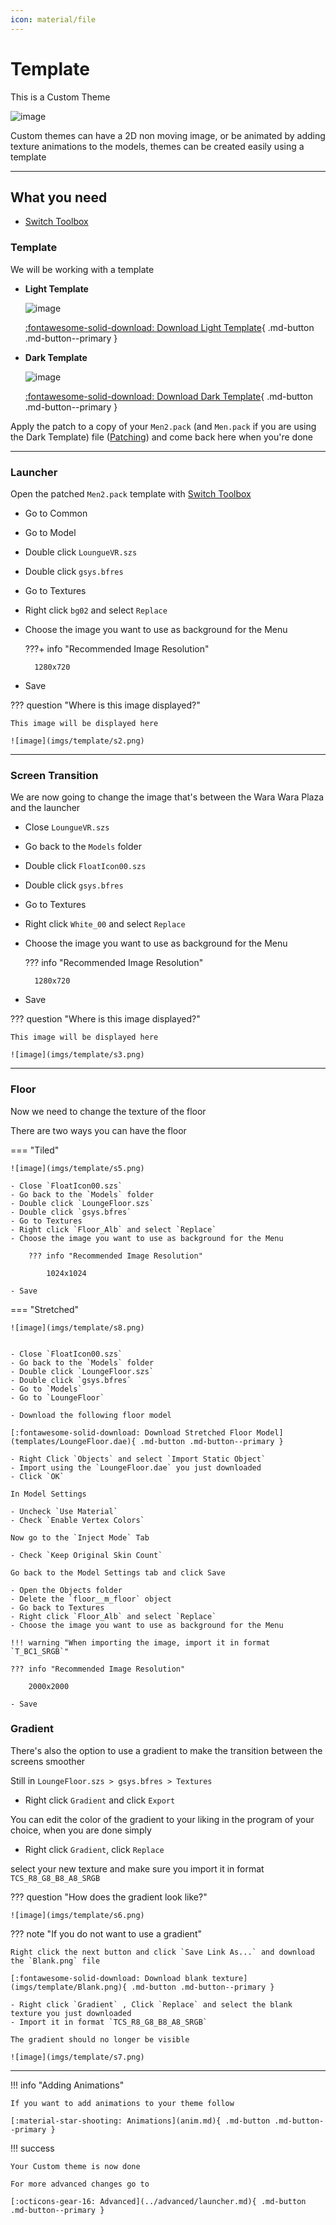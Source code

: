 ```yaml
---
icon: material/file
---
```


# Template

This is a Custom Theme

![image](imgs/template/1.png)

Custom themes can have a 2D non moving image, or be animated by adding texture animations to the models, themes can be created easily using a template

-----------------------

## What you need

- [Switch Toolbox](https://github.com/KillzXGaming/Switch-Toolbox/releases/tag/Final)

### Template

We will be working with a template

<div class="grid cards" markdown>

-   **Light Template**

    ![image](imgs/template/light.png)

    [:fontawesome-solid-download: Download Light Template](templates/Men2.bps){ .md-button .md-button--primary }

-   **Dark Template**

    ![image](imgs/template/dark.png)

    [:fontawesome-solid-download: Download Dark Template](templates/DarkTemplate.zip){ .md-button .md-button--primary }


</div>

Apply the patch to a copy of your `Men2.pack` (and `Men.pack` if you are using the Dark Template) file ([Patching](../../install/patching.md)) and come back here when you're done

-----------------------

### Launcher

Open the patched `Men2.pack` template with [Switch Toolbox](https://github.com/KillzXGaming/Switch-Toolbox/releases/tag/Final)

- Go to Common
- Go to Model
- Double click `LoungueVR.szs`
- Double click `gsys.bfres`
- Go to Textures
- Right click `bg02` and select `Replace`
- Choose the image you want to use as background for the Menu

    ???+ info "Recommended Image Resolution"

        1280x720

- Save

??? question "Where is this image displayed?"

    This image will be displayed here

    ![image](imgs/template/s2.png)
    
-----------------------

### Screen Transition

We are now going to change the image that's between the Wara Wara Plaza and the launcher

- Close `LoungueVR.szs`
- Go back to the `Models` folder
- Double click `FloatIcon00.szs`
- Double click `gsys.bfres`
- Go to Textures
- Right click `White_00` and select `Replace`
- Choose the image you want to use as background for the Menu

    ??? info "Recommended Image Resolution"

        1280x720

- Save

??? question "Where is this image displayed?"

    This image will be displayed here

    ![image](imgs/template/s3.png)

-----------------------

### Floor

Now we need to change the texture of the floor

There are two ways you can have the floor

=== "Tiled"

    ![image](imgs/template/s5.png)

    - Close `FloatIcon00.szs`
    - Go back to the `Models` folder
    - Double click `LoungeFloor.szs`
    - Double click `gsys.bfres`
    - Go to Textures
    - Right click `Floor_Alb` and select `Replace`
    - Choose the image you want to use as background for the Menu

        ??? info "Recommended Image Resolution"

            1024x1024

    - Save

=== "Stretched"

    ![image](imgs/template/s8.png)


    - Close `FloatIcon00.szs`
    - Go back to the `Models` folder
    - Double click `LoungeFloor.szs`
    - Double click `gsys.bfres`
    - Go to `Models`
    - Go to `LoungeFloor`

    - Download the following floor model

    [:fontawesome-solid-download: Download Stretched Floor Model](templates/LoungeFloor.dae){ .md-button .md-button--primary }

    - Right Click `Objects` and select `Import Static Object`
    - Import using the `LoungeFloor.dae` you just downloaded
    - Click `OK`

    In Model Settings

    - Uncheck `Use Material`
    - Check `Enable Vertex Colors`

    Now go to the `Inject Mode` Tab

    - Check `Keep Original Skin Count`

    Go back to the Model Settings tab and click Save

    - Open the Objects folder
    - Delete the `floor__m_floor` object
    - Go back to Textures
    - Right click `Floor_Alb` and select `Replace`
    - Choose the image you want to use as background for the Menu
    
    !!! warning "When importing the image, import it in format `T_BC1_SRGB`"

    ??? info "Recommended Image Resolution"

        2000x2000

    - Save

### Gradient

There's also the option to use a gradient to make the transition between the screens smoother

Still in `LoungeFloor.szs > gsys.bfres > Textures`

- Right click `Gradient` and click `Export`

You can edit the color of the gradient to your liking in the program of your choice, when you are done simply

- Right click `Gradient`, click `Replace`

select your new texture and make sure you import it in format `TCS_R8_G8_B8_A8_SRGB`

??? question "How does the gradient look like?"

    ![image](imgs/template/s6.png)

??? note "If you do not want to use a gradient"

    Right click the next button and click `Save Link As...` and download the `Blank.png` file

    [:fontawesome-solid-download: Download blank texture](imgs/template/Blank.png){ .md-button .md-button--primary }

    - Right click `Gradient` , Click `Replace` and select the blank texture you just downloaded
    - Import it in format `TCS_R8_G8_B8_A8_SRGB`

    The gradient should no longer be visible

    ![image](imgs/template/s7.png)


-----------------------

!!! info "Adding Animations"

    If you want to add animations to your theme follow

    [:material-star-shooting: Animations](anim.md){ .md-button .md-button--primary }
    
!!! success

    Your Custom theme is now done

    For more advanced changes go to

    [:octicons-gear-16: Advanced](../advanced/launcher.md){ .md-button .md-button--primary }